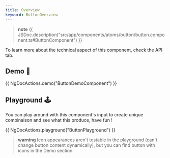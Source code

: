 ```yaml
---
title: Overview
keyword: ButtonOverview
---
```


> **note**
> {{ JSDoc.description("src/app/components/atoms/button/button.component.ts#ButtonComponent") }}

To learn more about the technical aspect of this component, check the API tab.

## Demo 👀
{{ NgDocActions.demo("ButtonDemoComponent") }}

## Playground 🕹️

You can play around with this component's input to create unique combinaison and see what this produce, have fun !

{{ NgDocActions.playground("ButtonPlayground") }}

<div id="end"></div>

> **warning**
> Icon appearances aren't testable in the playground (can't change button content dynamically), but you can find button with icons in the Demo section.

